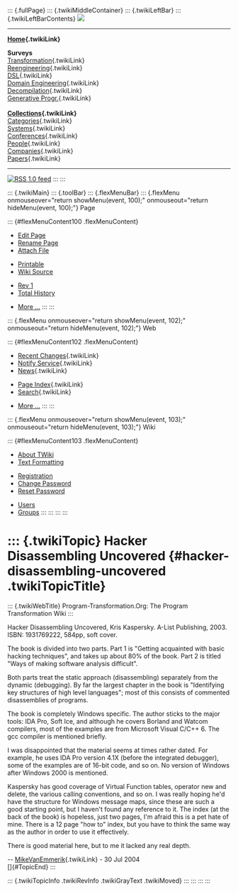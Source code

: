 ::: {.fullPage}
::: {.twikiMiddleContainer}
::: {.twikiLeftBar}
::: {.twikiLeftBarContents}
![](../pub/transformation.gif)

------------------------------------------------------------------------

**[Home](WebHome){.twikiLink}**

**Surveys**\
[Transformation](ProgramTransformation){.twikiLink}\
[Reengineering](ReengineeringWiki){.twikiLink}\
[DSL](DomainSpecificLanguages){.twikiLink}\
[Domain Engineering](DomainEngineering){.twikiLink}\
[Decompilation](DeCompilation){.twikiLink}\
[Generative Progr.](GenerativeProgrammingWiki){.twikiLink}\
\
**[Collections](CategoryCollection){.twikiLink}**\
[Categories](CategoryCategory){.twikiLink}\
[Systems](TransformationSystems){.twikiLink}\
[Conferences](TransformationConferences){.twikiLink}\
[People](TransformationPeople){.twikiLink}\
[Companies](TransformationCompanies){.twikiLink}\
[Papers](CategoryPaper){.twikiLink}

------------------------------------------------------------------------

[![](../pub/rss.gif "RSS 1.0 feed")](WebRss@skin=rss)
:::
:::

::: {.twikiMain}
::: {.toolBar}
::: {.flexMenuBar}
::: {.flexMenu onmouseover="return showMenu(event, 100);" onmouseout="return hideMenu(event, 100);"}
Page

::: {#flexMenuContent100 .flexMenuContent}
-   [Edit
    Page](http://www.program-transformation.org/edit/Transform/HackerDisassemblingUncovered?t=1536826494)
-   [Rename
    Page](http://www.program-transformation.org/rename/Transform/HackerDisassemblingUncovered)
-   [Attach
    File](http://www.program-transformation.org/attach/Transform/HackerDisassemblingUncovered)

<!-- -->

-   [Printable](http://www.program-transformation.org/view/Transform/HackerDisassemblingUncovered?skin=print.pattern)
-   [Wiki
    Source](http://www.program-transformation.org/view/Transform/HackerDisassemblingUncovered?skin=text&raw=on&contenttype=text/plain)

<!-- -->

-   [Rev
    1](http://www.program-transformation.org/view/Transform/HackerDisassemblingUncovered?rev=1.1)
-   [Total
    History](http://www.program-transformation.org/rdiff/Transform/HackerDisassemblingUncovered)

<!-- -->

-   [More
    \...](http://www.program-transformation.org/oops/Transform/HackerDisassemblingUncovered?template=oopsmore&param1=1.1&param2=1.1)
:::
:::

::: {.flexMenu onmouseover="return showMenu(event, 102);" onmouseout="return hideMenu(event, 102);"}
Web

::: {#flexMenuContent102 .flexMenuContent}
-   [Recent Changes](WebChanges){.twikiLink}
-   [Notify Service](WebNotify){.twikiLink}
-   [News](WebNews){.twikiLink}

<!-- -->

-   [Page Index](WebIndex){.twikiLink}
-   [Search](WebSearch){.twikiLink}

<!-- -->

-   [More
    \...](http://www.program-transformation.org/oops/Transform/HackerDisassemblingUncovered?template=oopsmore&param1=1.1&param2=1.1)
:::
:::

::: {.flexMenu onmouseover="return showMenu(event, 103);" onmouseout="return hideMenu(event, 103);"}
Wiki

::: {#flexMenuContent103 .flexMenuContent}
-   [About
    TWiki](http://www.program-transformation.org/view/TWiki/WebHome)
-   [Text
    Formatting](http://www.program-transformation.org/view/TWiki/TextFormattingRules)

<!-- -->

-   [Registration](http://www.program-transformation.org/view/TWiki/TWikiRegistration)
-   [Change
    Password](http://www.program-transformation.org/view/TWiki/ChangePassword)
-   [Reset
    Password](http://www.program-transformation.org/view/TWiki/ResetPassword)

<!-- -->

-   [Users](http://www.program-transformation.org/view/Main/TWikiUsers)
-   [Groups](http://www.program-transformation.org/view/Main/TWikiGroups)
:::
:::
:::
:::

::: {.twikiTopic}
Hacker Disassembling Uncovered {#hacker-disassembling-uncovered .twikiTopicTitle}
==============================

::: {.twikiWebTitle}
Program-Transformation.Org: The Program Transformation Wiki
:::

Hacker Disassembling Uncovered, Kris Kaspersky. A-List Publishing, 2003.
ISBN: 1931769222, 584pp, soft cover.

The book is divided into two parts. Part 1 is \"Getting acquainted with
basic hacking techniques\", and takes up about 80% of the book. Part 2
is titled \"Ways of making software analysis difficult\".

Both parts treat the static approach (disassembling) separately from the
dynamic (debugging). By far the largest chapter in the book is
\"Identifying key structures of high level languages\"; most of this
consists of commented disassemblies of programs.

The book is completely Windows specific. The author sticks to the major
tools: IDA Pro, Soft Ice, and although he covers Borland and Watcom
compilers, most of the examples are from Microsoft Visual C/C++ 6. The
gcc compiler is mentioned briefly.

I was disappointed that the material seems at times rather dated. For
example, he uses IDA Pro version 4.1X (before the integrated debugger),
some of the examples are of 16-bit code, and so on. No version of
Windows after Windows 2000 is mentioned.

Kaspersky has good coverage of Virtual Function tables, operator new and
delete, the various calling conventions, and so on. I was really hoping
he\'d have the structure for Windows message maps, since these are such
a good starting point, but I haven\'t found any reference to it. The
index (at the back of the book) is hopeless, just two pages, I\'m afraid
this is a pet hate of mine. There is a 12 page \"how to\" index, but you
have to think the same way as the author in order to use it effectively.

There is good material here, but to me it lacked any real depth.

\-- [MikeVanEmmerik](../Main/MikeVanEmmerik){.twikiLink} - 30 Jul 2004\
[]{#TopicEnd}
:::

::: {.twikiTopicInfo .twikiRevInfo .twikiGrayText .twikiMoved}
:::
:::
:::
:::
